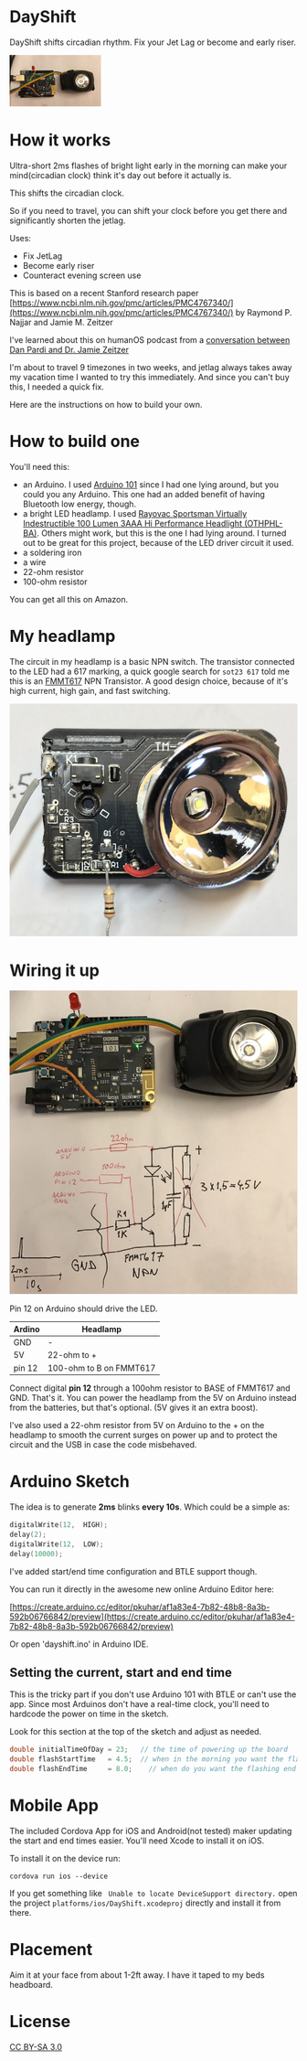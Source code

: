# DayShift

DayShift shifts circadian rhythm.  Fix your Jet Lag or become and early riser.

![animated][animated]

# How it works

Ultra-short 2ms flashes of bright light early in the morning can make your mind(circadian clock) think it's day out before it actually is.

This shifts the circadian clock.

So if you need to travel, you can shift your clock before you get there and significantly shorten the jetlag.

Uses:
- Fix JetLag
- Become early riser
- Counteract evening screen use

This is based on a recent Stanford research paper [https://www.ncbi.nlm.nih.gov/pmc/articles/PMC4767340/](https://www.ncbi.nlm.nih.gov/pmc/articles/PMC4767340/) by Raymond P. Najjar and Jamie M. Zeitzer

I've learned about this on humanOS podcast from a [conversation between Dan Pardi and Dr. Jamie Zeitzer](http://blog.dansplan.com/a-new-product-to-significantly-reduce-jet-lag-interview-with-stanford-professor-jamie-zeitzer/) 

I'm about to travel 9 timezones in two weeks, and jetlag always takes away my vacation time I wanted to try this immediately. 
And since you can't buy this, I needed a quick fix.

Here are the instructions on how to build your own.

# How to build one

You'll need this:

- an Arduino. I used [Arduino 101](https://www.amazon.com/Intel-Arduino-single-Components-ATLASEDGE-1/dp/B0198HHR06) since I had one lying around, but you could you any Arduino. This one had an added benefit of having Bluetooth low energy, though. 
- a bright LED headlamp. I used [Rayovac Sportsman Virtually Indestructible 100 Lumen 3AAA Hi Performance Headlight (OTHPHL-BA)](https://www.amazon.com/Rayovac-Sportsman-Virtually-Indestructible-Performance/dp/B004Y6DMK6/ref=sr_1_5?ie=UTF8&qid=1479591395&sr=8-5&keywords=rayovac+headlamp). Others might work, but this is the one I had lying around. I turned out to be great for this project, because of the LED driver circuit it used.
- a soldering iron
- a wire
- 22-ohm resistor 
- 100-ohm resistor 

You can get all this on Amazon.

# My headlamp

The circuit in my headlamp is a basic NPN switch. The transistor connected to the LED had a 617 marking, a quick google search for `sot23 617` told me this is an [FMMT617](http://www.s-manuals.com/pdf/datasheet/f/m/fmmt617%2C_fmmt618%2C_fmmt619%2C_fmmt624%2C_fmmt625_zetex.pdf) NPN Transistor. A good design choice, because of it's high current, high gain, and fast switching.

![headlamp][headlamp]

# Wiring it up

![circuit][circuit]

Pin 12 on Arduino should drive the LED.

|Ardino | Headlamp|
|---|---|
|GND | - |
|5V | 22-ohm to +
|pin 12 | 100-ohm to B on FMMT617


Connect digital **pin 12** through a 100ohm resistor to BASE of FMMT617 and GND. That's it. You can power the headlamp from the 5V on Arduino instead from the batteries, but that's optional. (5V gives it an extra boost). 

I've also used a 22-ohm resistor from 5V on Arduino to the + on the headlamp to smooth the current surges on power up and to protect the circuit and the USB in case the code misbehaved.

# Arduino Sketch

The idea is to generate **2ms** blinks **every 10s**.
Which could be a simple as:
```c++
digitalWrite(12,  HIGH);    
delay(2);                         
digitalWrite(12,  LOW);    
delay(10000);
```

I've added start/end time configuration and BTLE support though. 

You can run it directly in the awesome new online Arduino Editor here:

[https://create.arduino.cc/editor/pkuhar/af1a83e4-7b82-48b8-8a3b-592b06766842/preview](https://create.arduino.cc/editor/pkuhar/af1a83e4-7b82-48b8-8a3b-592b06766842/preview)

Or open 'dayshift.ino' in Arduino IDE.

## Setting the current, start and end time

This is the tricky part if you don't use Arduino 101 with BTLE or can't use the app.
Since most Arduinos don't have a real-time clock, you'll need to hardcode the power on time in the sketch.

Look for this section at the top of the sketch and adjust as needed.

```c++
double initialTimeOfDay = 23;   // the time of powering up the board
double flashStartTime   = 4.5;  // when in the morning you want the flashing start
double flashEndTime     = 8.0;    // when do you want the flashing end
```

# Mobile App

The included Cordova App for iOS and Android(not tested) maker updating the start and end times easier.
You'll need Xcode to install it on iOS.

To install it on the device run:

    cordova run ios --device

If you get something like ` Unable to locate DeviceSupport directory.` open the project `platforms/ios/DayShift.xcodeproj` directly and install it from there.

# Placement

Aim it at your face from about 1-2ft away. I have it taped to my beds headboard.

# License

[CC BY-SA 3.0](https://creativecommons.org/licenses/by-sa/4.0/)


[animated]: dayshift-animated.gif
[circuit]: dayshift-circuit.jpeg
[headlamp]: headlamp.jpeg